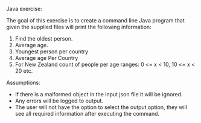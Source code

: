 Java exercise:

The goal of this exercise is to create a command line Java program that given the supplied files will print
the following information:
1. Find the oldest person.
2. Average age.
3. Youngest person per country
4. Average age Per Country
5. For New Zealand count of people per age ranges: 0 <= x < 10, 10 <= x < 20 etc.


Assumptions:
- If there is a malformed object in the input json file it will be ignored.
- Any errors will be logged to output. 
- The user will not have the option to select the output option, they will see all required information after executing the command. 
